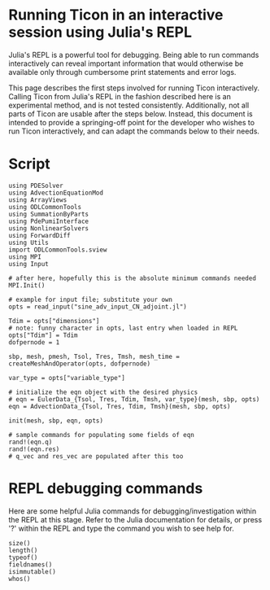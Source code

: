 # Running Ticon in an interactive session using Julia's REPL

Julia's REPL is a powerful tool for debugging. 
Being able to run commands interactively can reveal important information 
 that would otherwise be available only through cumbersome print statements and
 error logs.

This page describes the first steps involved for running Ticon interactively.
Calling Ticon from Julia's REPL in the fashion described here is an experimental 
  method, and is not tested consistently.
Additionally, not all parts of Ticon are usable after the steps below.
Instead, this document is intended to provide a springing-off point for the developer 
  who wishes to run Ticon interactively, and can adapt the commands below to their needs.

# Script

```
using PDESolver
using AdvectionEquationMod
using ArrayViews
using ODLCommonTools
using SummationByParts
using PdePumiInterface
using NonlinearSolvers
using ForwardDiff
using Utils
import ODLCommonTools.sview
using MPI
using Input

# after here, hopefully this is the absolute minimum commands needed
MPI.Init()

# example for input file; substitute your own
opts = read_input("sine_adv_input_CN_adjoint.jl")

Tdim = opts["dimensions"]
# note: funny character in opts, last entry when loaded in REPL
opts["Tdim"] = Tdim
dofpernode = 1

sbp, mesh, pmesh, Tsol, Tres, Tmsh, mesh_time = createMeshAndOperator(opts, dofpernode)

var_type = opts["variable_type"]

# initialize the eqn object with the desired physics
# eqn = EulerData_{Tsol, Tres, Tdim, Tmsh, var_type}(mesh, sbp, opts)
eqn = AdvectionData_{Tsol, Tres, Tdim, Tmsh}(mesh, sbp, opts)

init(mesh, sbp, eqn, opts)

# sample commands for populating some fields of eqn
rand!(eqn.q)
rand!(eqn.res)
# q_vec and res_vec are populated after this too
```

# REPL debugging commands

Here are some helpful Julia commands for debugging/investigation within the REPL at this stage.
Refer to the Julia documentation for details, or press '?' within the REPL 
  and type the command you wish to see help for.

```
size()
length()
typeof()
fieldnames()
isimmutable()
whos()
```

